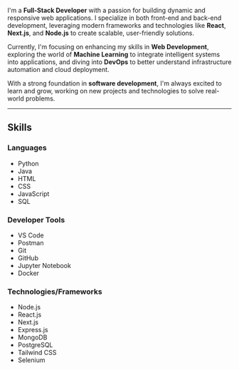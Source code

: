 I'm a **Full-Stack Developer** with a passion for building dynamic and responsive web applications. I specialize in both front-end and back-end development, leveraging modern frameworks and technologies like **React**, **Next.js**, and **Node.js** to create scalable, user-friendly solutions.

Currently, I'm focusing on enhancing my skills in **Web Development**, exploring the world of **Machine Learning** to integrate intelligent systems into applications, and diving into **DevOps** to better understand infrastructure automation and cloud deployment.

With a strong foundation in **software development**, I'm always excited to learn and grow, working on new projects and technologies to solve real-world problems.

---

##  Skills
### Languages
- Python
- Java
- HTML
- CSS
- JavaScript
- SQL

### Developer Tools
- VS Code
- Postman
- Git
- GitHub
- Jupyter Notebook
- Docker

### Technologies/Frameworks
- Node.js
- React.js
- Next.js
- Express.js
- MongoDB
- PostgreSQL
- Tailwind CSS
- Selenium
